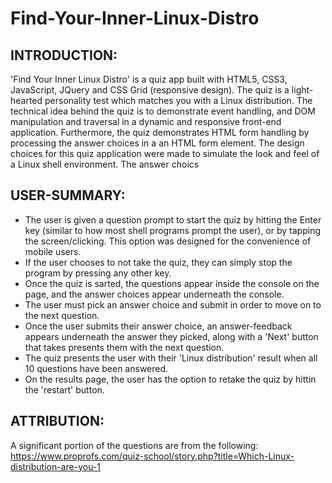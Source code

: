 # Find-Your-Inner-Linux-Distro

INTRODUCTION:
-
'Find Your Inner Linux Distro' is a quiz app built with HTML5, CSS3, JavaScript, JQuery and CSS Grid (responsive design). 
The quiz is a light-hearted personality test which matches you with a Linux distribution. 
The technical idea behind the quiz is to demonstrate event handling, and DOM manipulation and traversal in a dynamic and responsive front-end application. Furthermore, the quiz demonstrates HTML form handling by processing the answer choices in a an HTML form element. 
The design choices for this quiz application were made to simulate the look and feel of a Linux shell environment.
The answer choics 

USER-SUMMARY:
-
- The user is given a question prompt to start the quiz by hitting the Enter key (similar to how most shell programs prompt the user), or by tapping the screen/clicking. This option was designed for the convenience of mobile users. 
- If the user chooses to not take the quiz, they can simply stop the program by pressing any other key. 
- Once the quiz is sarted, the questions appear inside the console on the page, and the answer choices appear underneath the console. 
- The user must pick an answer choice and submit in order to move on to the next question. 
- Once the user submits their answer choice, an answer-feedback appears underneath the answer they picked, along with a 'Next' button that takes presents them with the next question. 
- The quiz presents the user with their 'Linux distribution' result when all 10 questions have been answered. 
- On the results page, the user has the option to retake the quiz by hittin the 'restart' button. 

ATTRIBUTION:
-
A significant portion of the questions are from the following:
https://www.proprofs.com/quiz-school/story.php?title=Which-Linux-distribution-are-you-1



